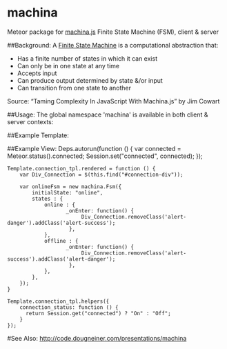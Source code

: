 # machina
Meteor package for [machina.js] Finite State Machine (FSM), client &amp; server

##Background:
A [Finite State Machine] is a computational abstraction that:
  - Has a finite number of states in which it can exist
  - Can only be in one state at any time
  - Accepts input
  - Can produce output determined by state &/or input
  - Can transition from one state to another

Source: “Taming Complexity In JavaScript With Machina.js” by Jim Cowart

##Usage:
The global namespace 'machina' is available in both client &amp; server contexts:

##Example Template:
    <template name="connection_tpl">
      <div id="connection-div" class="col-sm-12 alert alert-success">
            <div><label>Connection Status:&nbsp;</label>{{connection_status}}</div>
      </div>
    </template>

##Example View:
    Deps.autorun(function () {
      var connected = Meteor.status().connected;
      Session.set("connected", connected);
    });

    Template.connection_tpl.rendered = function () {
        var Div_Connection = $(this.find("#connection-div"));

        var onlineFsm = new machina.Fsm({
            initialState: "online",
            states : {
                online : {
                       _onEnter: function() {
                            Div_Connection.removeClass('alert-danger').addClass('alert-success');
                        },
                },
                offline : {
                       _onEnter: function() {
                            Div_Connection.removeClass('alert-success').addClass('alert-danger');
                        },
                },
            },
        });
    }

    Template.connection_tpl.helpers({
    	connection_status: function () {
    	  return Session.get("connected") ? "On" : "Off";
    	}
    });

#See Also:
http://code.dougneiner.com/presentations/machina

[Finite State Machine]:http://en.wikipedia.org/wiki/Finite-state_machine
[machina.js]:http://machina-js.org/

